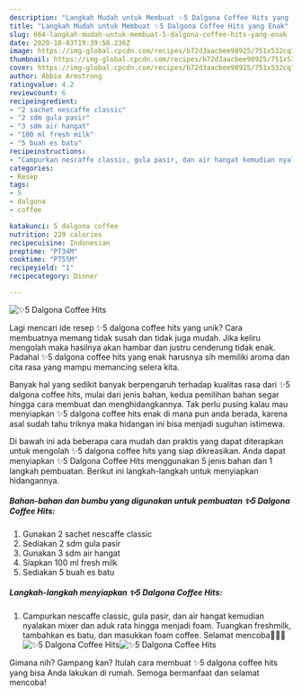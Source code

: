 ```yaml
---
description: "Langkah Mudah untuk Membuat ✨5 Dalgona Coffee Hits yang Enak"
title: "Langkah Mudah untuk Membuat ✨5 Dalgona Coffee Hits yang Enak"
slug: 664-langkah-mudah-untuk-membuat-5-dalgona-coffee-hits-yang-enak
date: 2020-10-03T19:39:58.236Z
image: https://img-global.cpcdn.com/recipes/b72d3aacbee98925/751x532cq70/✨5-dalgona-coffee-hits-foto-resep-utama.jpg
thumbnail: https://img-global.cpcdn.com/recipes/b72d3aacbee98925/751x532cq70/✨5-dalgona-coffee-hits-foto-resep-utama.jpg
cover: https://img-global.cpcdn.com/recipes/b72d3aacbee98925/751x532cq70/✨5-dalgona-coffee-hits-foto-resep-utama.jpg
author: Abbie Armstrong
ratingvalue: 4.2
reviewcount: 6
recipeingredient:
- "2 sachet nescaffe classic"
- "2 sdm gula pasir"
- "3 sdm air hangat"
- "100 ml fresh milk"
- "5 buah es batu"
recipeinstructions:
- "Campurkan nescaffe classic, gula pasir, dan air hangat kemudian nyalakan mixer dan aduk rata hingga menjadi foam. Tuangkan freshmilk, tambahkan es batu, dan masukkan foam coffee. Selamat mencoba🥳🥳🥳"
categories:
- Resep
tags:
- 5
- dalgona
- coffee

katakunci: 5 dalgona coffee 
nutrition: 229 calories
recipecuisine: Indonesian
preptime: "PT34M"
cooktime: "PT55M"
recipeyield: "1"
recipecategory: Dinner

---
```



![✨5 Dalgona Coffee Hits](https://img-global.cpcdn.com/recipes/b72d3aacbee98925/751x532cq70/✨5-dalgona-coffee-hits-foto-resep-utama.jpg)

Lagi mencari ide resep ✨5 dalgona coffee hits yang unik? Cara membuatnya memang tidak susah dan tidak juga mudah. Jika keliru mengolah maka hasilnya akan hambar dan justru cenderung tidak enak. Padahal ✨5 dalgona coffee hits yang enak harusnya sih memiliki aroma dan cita rasa yang mampu memancing selera kita.



Banyak hal yang sedikit banyak berpengaruh terhadap kualitas rasa dari ✨5 dalgona coffee hits, mulai dari jenis bahan, kedua pemilihan bahan segar hingga cara membuat dan menghidangkannya. Tak perlu pusing kalau mau menyiapkan ✨5 dalgona coffee hits enak di mana pun anda berada, karena asal sudah tahu triknya maka hidangan ini bisa menjadi suguhan istimewa.


Di bawah ini ada beberapa cara mudah dan praktis yang dapat diterapkan untuk mengolah ✨5 dalgona coffee hits yang siap dikreasikan. Anda dapat menyiapkan ✨5 Dalgona Coffee Hits menggunakan 5 jenis bahan dan 1 langkah pembuatan. Berikut ini langkah-langkah untuk menyiapkan hidangannya.

<!--inarticleads1-->

##### Bahan-bahan dan bumbu yang digunakan untuk pembuatan ✨5 Dalgona Coffee Hits:

1. Gunakan 2 sachet nescaffe classic
1. Sediakan 2 sdm gula pasir
1. Gunakan 3 sdm air hangat
1. Siapkan 100 ml fresh milk
1. Sediakan 5 buah es batu




<!--inarticleads2-->

##### Langkah-langkah menyiapkan ✨5 Dalgona Coffee Hits:

1. Campurkan nescaffe classic, gula pasir, dan air hangat kemudian nyalakan mixer dan aduk rata hingga menjadi foam. Tuangkan freshmilk, tambahkan es batu, dan masukkan foam coffee. Selamat mencoba🥳🥳🥳
<img src="//assets-global.cpcdn.com/assets/icons/button_play-2c75c40dde080a61004c1f40b05d8f140eaff45d7e9e6481dc71c63d2e7c4909.png" alt="✨5 Dalgona Coffee Hits"><img src="//assets-global.cpcdn.com/assets/icons/button_play-2c75c40dde080a61004c1f40b05d8f140eaff45d7e9e6481dc71c63d2e7c4909.png" alt="✨5 Dalgona Coffee Hits">



Gimana nih? Gampang kan? Itulah cara membuat ✨5 dalgona coffee hits yang bisa Anda lakukan di rumah. Semoga bermanfaat dan selamat mencoba!

